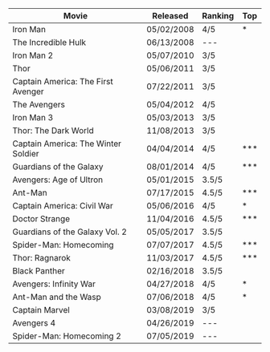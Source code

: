 
| Movie                               | Released   | Ranking | Top |
|-------------------------------------|------------|---------|-----|
| Iron Man                            | 05/02/2008 | 4/5 | * |
| The Incredible Hulk                 | 06/13/2008 | --- | |
| Iron Man 2                          | 05/07/2010 | 3/5 | |
| Thor                                | 05/06/2011 | 3/5 | |
| Captain America: The First Avenger  | 07/22/2011 | 3/5 | |
| The Avengers                        | 05/04/2012 | 4/5 | |
| Iron Man 3                          | 05/03/2013 | 3/5 | |
| Thor: The Dark World                | 11/08/2013 | 3/5 | |
| Captain America: The Winter Soldier | 04/04/2014 | 4/5 | *** |
| Guardians of the Galaxy             | 08/01/2014 | 4/5 | *** |
| Avengers: Age of Ultron             | 05/01/2015 | 3.5/5 | |
| Ant-Man                             | 07/17/2015 | 4.5/5 | *** |
| Captain America: Civil War          | 05/06/2016 | 4/5 | * |
| Doctor Strange                      | 11/04/2016 | 4.5/5 | *** |
| Guardians of the Galaxy Vol. 2      | 05/05/2017 | 3.5/5 | |
| Spider-Man: Homecoming              | 07/07/2017 | 4.5/5 | *** |
| Thor: Ragnarok                      | 11/03/2017 | 4.5/5 | *** |
| Black Panther                       | 02/16/2018 | 3.5/5 | |
| Avengers: Infinity War              | 04/27/2018 | 4/5 | * |
| Ant-Man and the Wasp                | 07/06/2018 | 4/5 | * |
| Captain Marvel                      | 03/08/2019 | 3/5 | |
| Avengers 4                          | 04/26/2019 | --- | |
| Spider-Man: Homecoming 2            | 07/05/2019 | --- | |
